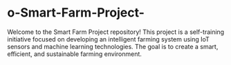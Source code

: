 # o-Smart-Farm-Project-
Welcome to the Smart Farm Project repository! This project is a self-training initiative focused on developing an intelligent farming system using IoT sensors and machine learning technologies. The goal is to create a smart, efficient, and sustainable farming environment.
